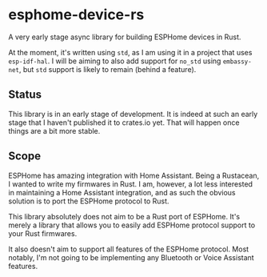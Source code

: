 # esphome-device-rs

A very early stage async library for building ESPHome devices in Rust.  

At the moment, it's written using `std`, as I am using it in a project that uses
`esp-idf-hal`. I will be aiming to also add support for `no_std` using `embassy-net`, but
`std` support is likely to remain (behind a feature).

## Status

This library is in an early stage of development. It is indeed at such an early stage that
I haven't published it to crates.io yet. That will happen once things are a bit more stable.

## Scope

ESPHome has amazing integration with Home Assistant. Being a Rustacean, I wanted to 
write my firmwares in Rust. I am, however, a lot less interested in maintaining
a Home Assistant integration, and as such the obvious solution is to port the ESPHome
protocol to Rust.

This library absolutely does not aim to be a Rust port of ESPHome. It's merely a 
library that allows you to easily add ESPHome protocol support to your Rust
firmwares.

It also doesn't aim to support all features of the ESPHome protocol. Most notably,
I'm not going to be implementing any Bluetooth or Voice Assistant features.

